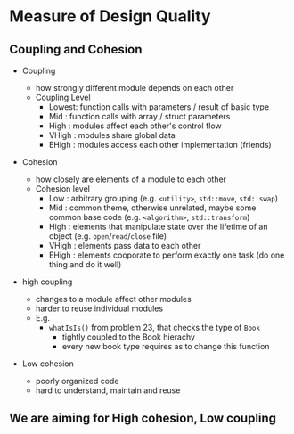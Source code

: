 # Measure of Design Quality

## **Coupling** and **Cohesion** 
- Coupling
    - how strongly different module depends on each other 
    - Coupling Level
        - Lowest: function calls with parameters / result of basic type 
        - Mid   : function calls with array / struct parameters
        - High  : modules affect each other's control flow 
        - VHigh : modules share global data 
        - EHigh : modules access each other implementation (friends)

- Cohesion 
    - how closely are elements of a module to each other 
    - Cohesion level 
        - Low   : arbitrary grouping (e.g. `<utility>`, `std::move`, `std::swap`)
        - Mid   : common theme, otherwise unrelated, maybe some common base code (e.g. `<algorithm>`, `std::transform`)
        - High  : elements that manipulate state over the lifetime of an object (e.g. `open`/`read`/`close` file)
        - VHigh : elements pass data to each other 
        - EHigh : elements cooporate to perform exactly one task (do one thing and do it well)



- high coupling
    - changes to a module affect other modules 
    - harder to reuse individual modules 
    - E.g. 
        - `whatIsIs()` from problem 23, that checks the type of `Book` 
            - tightly coupled to the Book hierachy 
            - every new book type requires as to change this function


- Low cohesion 
    - poorly organized code 
    - hard to understand, maintain and reuse 


## We are aiming for __High cohesion, Low coupling__ 








